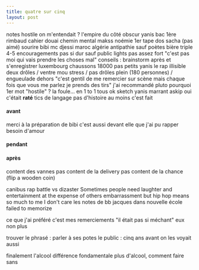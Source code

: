 ```yaml
---
title: quatre sur cinq
layout: post
---
```


notes
hostile
on m'entendait ?
l'empire du côté obscur
yanis bac 1ère rimbaud cahier douai
chemin mental makss
noémie 1er
tape dos sacha (pas aimé)
sourire bibi
mc djessi maroc algérie
antipathie sauf poètes
bière triple
4-5 encouragements
pas si dur sauf public
lights pas assez fort
"c'est pas moi qui vais prendre les choses mal"
conseils : brainstorm après et s'enregistrer
luxembourg chaussons 18000 pas petits
yanis le rap
illisible
deux drôles / ventre mou stress / pas drôles
plein (180 personnes) / engueulade dehors
"c'est gentil de me remercier sur scène mais chaque fois
que vous me parlez je prends des tirs"
j'ai recommandé pluto
pourquoi 1er mot "hostile" ?
la foule... en 1 to 1 tous ok
sketch yanis marrant askip
oui c'était **raté**
tics de langage
pas d'histoire
au moins c'est fait

#### avant

merci à la préparation de bibi
c'est aussi devant elle que j'ai pu rapper
besoin d'amour

#### pendant

#### après

content des vannes
pas content de la delivery
pas content de la chance
(flip a wooden coin)

canibus rap battle vs dizaster
Sometimes people need laughter and entertainment at the expense of others embarrassment but hip hop means so much to me I don't care
les notes de bb jacques dans nouvelle école
failed to memorize

ce que j'ai préféré c'est mes remerciements
"il était pas si méchant" eux non plus

trouver le phrasé : parler à ses potes
le public : cinq ans avant on les voyait aussi

finalement l'alcool
différence fondamentale
plus d'alcool, comment faire sans
